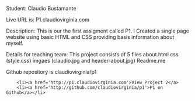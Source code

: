 Student: Claudio Bustamante

Live URL is: P1.claudiovirginia.com

Description: This is our the first assigment called P1. I Created a single page website using basic HTML and CSS providing basis information about myself.

Details for teaching team: This project consists of 5 files 
	about.html
	css (style.css)
	imgaes (claudio.jpg and header-about.jpg)
	Readme.me
	
Github repository is claudiovirginia/p1	

		<li><a href='http://p1.claudiovirginia.com'>View Project 2</a>
		<li><a href='http://github.com/claudiovirginia/p1'>P1 on Github</a></li>